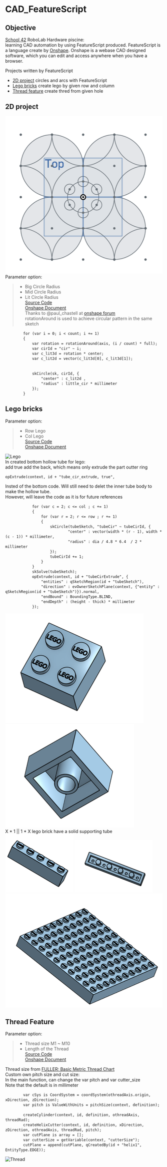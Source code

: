 # CAD_FeatureScript

## Objective
[School 42](https://www.42.us.org/) RoboLab Hardware piscine: \
learning CAD automation by using FeatureScript produced. FeatureScript is a language create by [Onshape](https://www.onshape.com/). Onshape is a webase CAD designed software, which you can edit and access anywhere when you have a browser.

Projects written by FeatureScript
* [2D project](#2D-project) circles and arcs with FeatureScript
* [Lego bricks](#Lego-bricks) create lego by given row and column
* [Thread feature](#Thread-Feature) create thred from given hole


## 2D project
![2D_Circles](/image/2D_Circles.png)\
Parameter option:
>   * Big Circle Radius
>   * Mid Circle Radius
>   * Lit Circle Radius\
[Source Code](https://github.com/JCTGY/onshape_CAD_FeatureScript/blob/master/2dCircles.fs)\
[Onshape Document](https://cad.onshape.com/documents/7bd52314a96f9a14b24e8ca8/w/290640dd845c1e9488e4008d/e/a40c1ed49153c80a4acac5b6)\
Thanks to @paul_chastell at [onshape forum](https://forum.onshape.com/discussion/11944/question-about-feature-script-sketch-merge-and-constrain-when-using-circular-pattern)\
rotationAround is used to achieve circular pattern in the same sketch
```
        for (var i = 0; i < count; i += 1)
        {
            var rotation = rotationAround(axis, (i / count) * full);
            var cirId = "cir" ~ i;
            var c_lit3d = rotation * center;
            var c_lit2d = vector(c_lit3d[0], c_lit3d[1]); 
    
            
            skCircle(sk, cirId, {
                "center" : c_lit2d ,
                "radius" : little_cir * millimeter
            });
        }
```



## Lego bricks
Parameter option:
>   * Row Lego
>   * Col Lego\
[Source Code](https://github.com/JCTGY/onshape_CAD_FeatureScript/blob/master/legoBricks.fs)\
[Onshape Document](https://cad.onshape.com/documents/da6b009e9c013270aeae4cd8/w/05c0f5a10696f0c50747bc21/e/385ac05fe04a705f8d000c23)

![Lego](https://user-images.githubusercontent.com/46547632/60761377-ec34c600-9ffb-11e9-8d17-fe38b507a6f4.gif)\
In created bottom hollow tube for lego: \
add true add the back, which means only extrude the part outter ring
```
opExtrude(context, id + "tube_cir_extrude, true",
```
Insted of the bottom code. Will still need to delet the inner tube body to make the hollow tube.\
However, will leave the code as it is for future references
```
            for (var c = 2; c <= col ; c += 1)
            {
                for (var r = 2; r <= row ; r += 1)
                {
                    skCircle(tubeSketch, "tubeCir" ~ tubeCirId, {
                            "center" : vector(width * (r - 1), width * (c - 1)) * millimeter,
                            "radius" : dia / 4.8 * 6.4  / 2 * millimeter
                    });
                    tubeCirId += 1;
                }
            }
            skSolve(tubeSketch);
            opExtrude(context, id + "tubeCirExtrude", {
                "entities" : qSketchRegion(id + "tubeSketch"),
                "direction" : evOwnerSketchPlane(context, {"entity" : qSketchRegion(id + "tubeSketch")}).normal,
                "endBound" : BoundingType.BLIND,
                "endDepth" : (height - thick) * millimeter
            });
```

![2 X 2 Lego.png](/image/2X2_Lego.png)
![2 X 2 Lego.png](/image/2X2_Lego_Back.png)\
X * 1 || 1 * X lego brick have a solid supporting tube\
![5 X 1 Lego.png](/image/5X1_Lego.png)
![5 X 1 Lego.png](/image/5X1_Lego_Back.png)
![10 X 10 Lego.png](/image/10X10_Lego.png)



## Thread Feature
Parameter option:
>   * Thread size M1 ~ M10
>   * Length of the Thread\
[Source Code](https://github.com/JCTGY/onshape_CAD_FeatureScript/blob/master/thread.fs)\
[Onshape Document](https://cad.onshape.com/documents/fa2c2ec63e032fe923d391dc/w/6056dc84910a12dddbff2ca8/e/0c6dea32aea85828cc3f2808)

Thread size from [FULLER: Basic Metric Thread Chart](https://www.fullerfasteners.com/tech/basic-metric-thread-chart-m1-m100-2/)\
Custom own pitch size and cut size: \
In the main function, can change the var pitch and var cutter_size\
Note that the default is in millimeter
```
        var cSys is CoordSystem = coordSystem(othreadAxis.origin, xDirection, zDirection);
        var pitch is ValueWithUnits = pitchSize(context, definition);
        
        createCylinder(context, id, definition, othreadAxis, threadRad);
        createHelixCutter(context, id, definition, xDirection, zDirection, othreadAxis, threadRad, pitch);
        var cutPlane is array = [];
        var cutterSize = getVariable(context, "cutterSize");
        cutPlane = append(cutPlane, qCreatedBy(id + "helix1", EntityType.EDGE));
 ```
![Thread](https://user-images.githubusercontent.com/46547632/60761322-a9beb980-9ffa-11e9-9629-4548d5cfa08b.gif)



